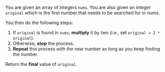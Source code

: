 You are given an array of integers `nums`. You are also given an integer `original` which is the first number that needs to be searched for in nums.

You then do the following steps:

1. If `original` is found in `nums`, **multiply** it by two (i.e., set `original = 2 * original`).
2. Otherwise, **stop** the process.
3. **Repeat** this process with the new number as long as you keep finding the number.

Return the **final** value of `original`.